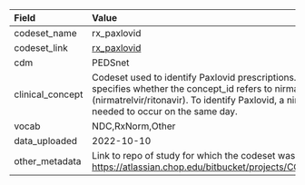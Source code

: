|Field            |Value                                                                                                                                                                                                                                                                          |
|:----------------|:------------------------------------------------------------------------------------------------------------------------------------------------------------------------------------------------------------------------------------------------------------------------------|
|codeset_name     |rx_paxlovid                                                                                                                                                                                                                                                                    |
|codeset_link     |[rx_paxlovid](https://github.com/PEDSnet/Variable-Dictionary/blob/main/drug/rx_paxlovid.csv)                                                                                                                                                                                   |
|cdm              |PEDSnet                                                                                                                                                                                                                                                                        |
|clinical_concept |Codeset used to identify Paxlovid prescriptions. Note: the code_type column specifies whether the concept_id refers to nirmatrelvir, ritonavir, or paxlovid (nirmatrelvir/ritonavir). To identify Paxlovid, a nirmatrelvir and ritonavir code needed to occur on the same day. |
|vocab            |NDC,RxNorm,Other                                                                                                                                                                                                                                                               |
|data_uploaded    |2022-10-10                                                                                                                                                                                                                                                                     |
|other_metadata   |Link to repo of study for which the codeset was developed: https://atlassian.chop.edu/bitbucket/projects/COV/repos/paxlovid_brief/browse                                                                                                                                       |
